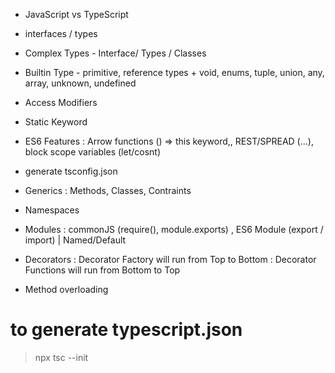 
- JavaScript vs TypeScript
- interfaces / types
- Complex Types - Interface/ Types / Classes
- Builtin Type - primitive, reference types + void, enums, tuple, union, any, array, unknown, undefined
- Access Modifiers
- Static Keyword
- ES6 Features : Arrow functions () => this keyword,, REST/SPREAD (...), block scope variables (let/cosnt)
- generate tsconfig.json


- Generics : Methods, Classes, Contraints
- Namespaces 
- Modules : commonJS (require(), module.exports) , ES6 Module (export / import) | Named/Default
- Decorators
 : Decorator Factory will run from Top to Bottom
 : Decorator Functions will run from Bottom to Top
- Method overloading

# to generate typescript.json 
> npx tsc --init

